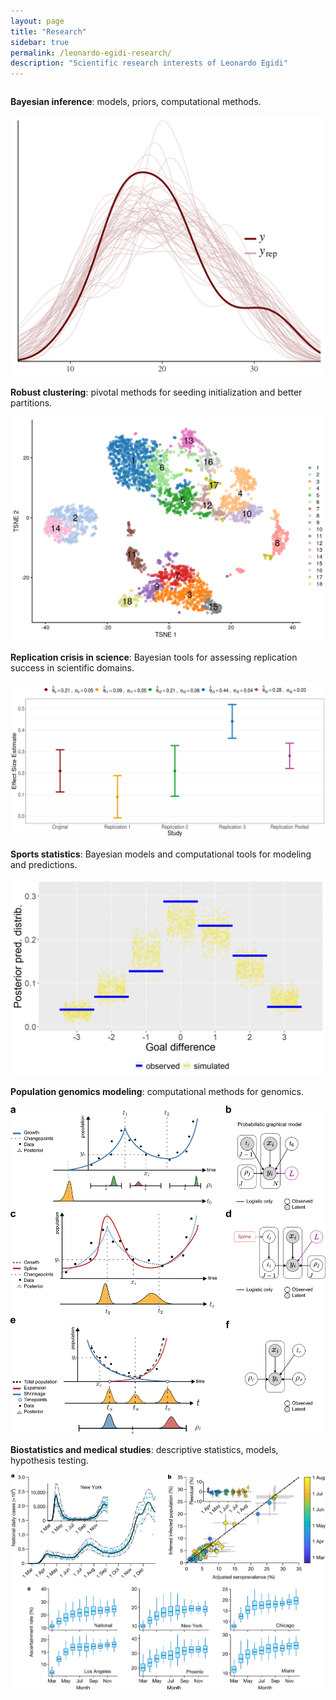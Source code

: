 ```yaml
---
layout: page
title: "Research"
sidebar: true
permalink: /leonardo-egidi-research/
description: "Scientific research interests of Leonardo Egidi"
---
```



<div class="two-columns">
  <div class="column">
     <p>
     <strong>Bayesian inference</strong>: models, priors,  computational methods.
    </p>
<img src="/ppd.png" alt="bayesian" class="image-uniform">
  </div>
  <div class="column">
    <p>
     <strong>Robust clustering</strong>: pivotal methods for seeding initialization and better partitions.
    </p>
   <img src="/cl.png" alt="clustering" class="image-uniform">
  </div>
</div>



<div class="two-columns">
  <div class="column">
     <p>
     <strong>Replication crisis in science</strong>: Bayesian tools for assessing replication success in scientific domains.
    </p>
 <img src="/rs.png" alt="replication" class="image-uniform">
  </div>
<div class="column">
  <p>
   <strong>Sports statistics</strong>: Bayesian models and computational tools for modeling and predictions.
   </p>
   <img src="/gol.png" alt="football" class="image-uniform">
  </div>
</div>


<div class="two-columns">
  <div class="column">
     <p>
     <strong>Population genomics modeling</strong>: computational methods for genomics.
    </p>
<img src="/bipod.png" alt="bipod" class="image-uniform">
  </div>
<div class="column">
    <p>
     <strong>Biostatistics and medical studies</strong>: descriptive statistics, models, hypothesis testing.
    </p>
  <img src="/med.png" alt="barplot" class="image-uniform">
  </div>
</div>


